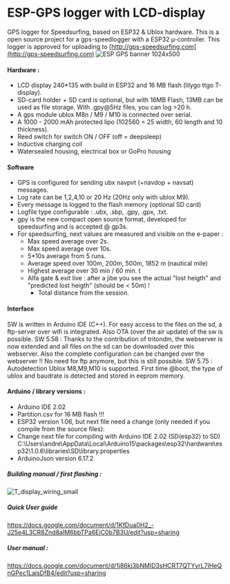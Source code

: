 # ESP-GPS logger with LCD-display

GPS logger for Speedsurfing, based on ESP32 & Ublox  hardware.  This is a open source project for a gps-speedlogger with a ESP32 µ-controller. This logger is approved for uploading to [http://gps-speedsurfing.com](http://gps-speedsurfing.com)
![ESP GPS banner 1024x500](https://user-images.githubusercontent.com/58887243/228194449-03b4aee7-f6ac-44cf-936f-beec46ba28fb.jpg)


#### Hardware :
- LCD display 240*135 with build in ESP32 and 16 MB flash (lilygo ttgo T-display).
- SD-card holder + SD card is optional, but with 16MB Flash, 13MB can be used as file storage. With .gpy@5Hz files, you can log >20 h.
- A gps module ublox M8n / M9 / M10 is connected over serial. 
- A 1000 - 2000 mAh protected lipo (102560 = 25 width, 60 length and 10 thickness).
- Reed switch for switch ON / OFF (off = deepsleep)
- Inductive charging coil
- Watersealed housing, electrical box or GoPro housing
#### Software
- GPS is configured for sending ubx navpvt (+navdop + navsat) messages. 
- Log rate can be 1,2,4,10 or 20 Hz (20Hz only with ublox M9). 
- Every message is logged to the flash memory (optional SD card)
- Logfile type configurable : .ubx, .sbp, .gpy, .gpx, .txt. 
- gpy is the new compact open source format, developed for speedsurfing and is accepted @ gp3s.
- For speedsurfing, next values are measured and visible on the e-paper : 
	- Max speed average over 2s.
	- Max speed average over 10s.
	- 5*10s average from 5 runs.
	- Average speed over 100m, 200m, 500m, 1852 m (nautical mile)
	- Highest average over 30 min / 60 min. t
  - Alfa gate & exit live : after a jibe you see the actual "lost heigth" and "predicted lost heigth" (should be < 50m) !
	- Total distance from the session.


#### Interface
SW is written in Arduino IDE (C++). For easy access to the files on the sd, a ftp-server over wifi is integrated. Also OTA (over the air update) of the sw is possible. SW 5.58 : Thanks to the contribution of tritondm, the webserver is now extended and all files on the sd can be downloaded over this webserver. Also the complete configuration can be changed over the webserver !! No need for ftp anymore, but this is still possible. SW 5.75 : Autodetection Ublox M8,M9,M10 is supported. First time @boot, the type of ublox and baudrate is detected and stored in eeprom memory.
#### Arduino / library versions : 
- Arduino IDE 2.02
- Partition.csv for 16 MB flash !!!
- ESP32 version 1.06, but next file need a change (only needed if you compile from the source files): 
- Change next file for compiling with Arduino IDE 2.02 (SD(esp32) to SD) C:\Users\andre\AppData\Local\Arduino15\packages\esp32\hardware\esp32\1.0.6\libraries\SD\library.properties
- ArduinoJson version 6.17.2
##### Building manual / first flashing :
![T_display_wiring_small](https://github.com/user-attachments/assets/bd4a129b-077c-40a8-a71f-e7b644c1f0c1)
##### Quick User guide
https://docs.google.com/document/d/1KfDua0H2_-J25e4L3CR8Znd8aIM6bbTPa6EjC0b7B3U/edit?usp=sharing
##### User manual :
https://docs.google.com/document/d/1j86kj3bNMID3sHCRT7QTYyrL7IHeQnGPec1LajsDfB4/edit?usp=sharing

